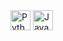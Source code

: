 
<img width=32px alt="Python" style="background-color: white;" src="https://cdn.jsdelivr.net/npm/simple-icons@3.13.0/icons/python.svg" />
<img width=32px alt="JavaScript" style="background-color: white;" src="https://cdn.jsdelivr.net/npm/simple-icons@3.13.0/icons/javascript.svg" />
